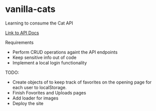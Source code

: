 # vanilla-cats

Learning to consume the Cat API

[Link to API Docs](https://developers.thecatapi.com/view-account/ylX4blBYT9FaoVd6OhvR?report=bOoHBz-8t)

Requirements

- Perform CRUD operations againt the API endpoints
- Keep sensitive info out of code
- Implement a local login functionality

TODO:

- Create objects of to keep track of favorites on the opening page for each user to localStorage.
- Finish Fovorites and Uploads pages
- Add loader for images
- Deploy the site
